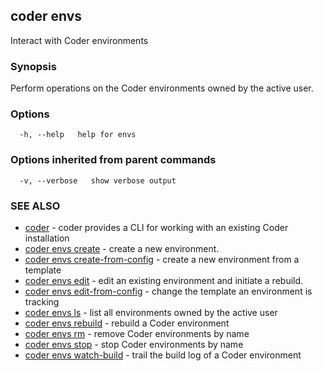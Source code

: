 ## coder envs

Interact with Coder environments

### Synopsis

Perform operations on the Coder environments owned by the active user.

### Options

```
  -h, --help   help for envs
```

### Options inherited from parent commands

```
  -v, --verbose   show verbose output
```

### SEE ALSO

* [coder](coder.md)	 - coder provides a CLI for working with an existing Coder installation
* [coder envs create](coder_envs_create.md)	 - create a new environment.
* [coder envs create-from-config](coder_envs_create-from-config.md)	 - create a new environment from a template
* [coder envs edit](coder_envs_edit.md)	 - edit an existing environment and initiate a rebuild.
* [coder envs edit-from-config](coder_envs_edit-from-config.md)	 - change the template an environment is tracking
* [coder envs ls](coder_envs_ls.md)	 - list all environments owned by the active user
* [coder envs rebuild](coder_envs_rebuild.md)	 - rebuild a Coder environment
* [coder envs rm](coder_envs_rm.md)	 - remove Coder environments by name
* [coder envs stop](coder_envs_stop.md)	 - stop Coder environments by name
* [coder envs watch-build](coder_envs_watch-build.md)	 - trail the build log of a Coder environment

